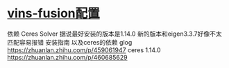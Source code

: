 # [vins-fusion配置](https://github.com/shu1ong/gitblog/issues/7)

依赖
Ceres Solver
据说最好安装的版本是1.14.0
新的版本和eigen3.3.7好像不太匹配容易报错
安装指南 以及ceres的依赖
glog
https://zhuanlan.zhihu.com/p/459061947
ceres 1.14.0
https://zhuanlan.zhihu.com/p/460685629